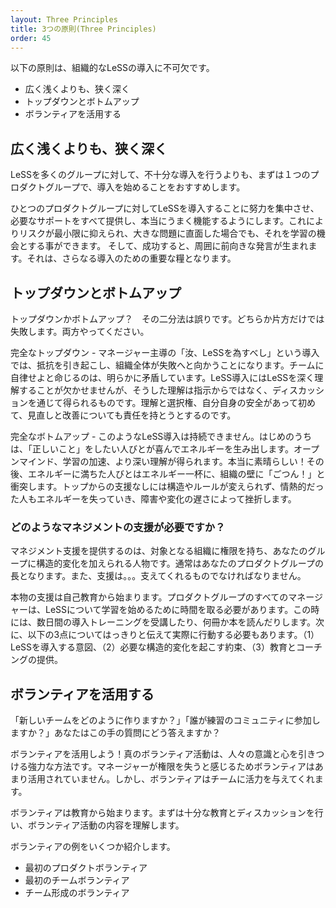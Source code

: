 ```yaml
---
layout: Three Principles
title: 3つの原則(Three Principles)
order: 45
---
```


<!---
These principles are crucial to an organizational LeSS adoption:
--->
以下の原則は、組織的なLeSSの導入に不可欠です。

<!---
* deep and narrow over broad and shallow
* top-down and bottom-up
* use volunteering
--->

* 広く浅くよりも、狭く深く
* トップダウンとボトムアップ
* ボランティアを活用する

<!---
## Deep and Narrow over Broad and Shallow

Prefer applying LeSS in one product really well over applying LeSS in many groups poorly.

Focus LeSS adoption effort on one product group, give them all the support they need, and ensure they work really well. This minimizes risk and if you fail it triggers a focused learning opportunity. And when you succeed it creates a positive “word on the floor” that’s vital nourishment for further adoption.
--->

## 広く浅くよりも、狭く深く
LeSSを多くのグループに対して、不十分な導入を行うよりも、まずは１つのプロダクトグループで、導入を始めることをおすすめします。

ひとつのプロダクトグループに対してLeSSを導入することに努力を集中させ、必要なサポートをすべて提供し、本当にうまく機能するようにします。これによりリスクが最小限に抑えられ、大きな問題に直面した場合でも、それを学習の機会とする事ができます。 そして、成功すると、周囲に前向きな発言が生まれます。それは、さらなる導入のための重要な糧となります。

<!---
## Top-down and Bottom-up

Top-down or bottom-up? That’s a false dichotomy. Either one or the other by itself is likely to fail. Do both.

Purely top-down—The manager-driven, “though shalt do LeSS”-adoption causes resistance and sets the organization up for failure. Ordering teams to manage themselves is a contradiction. LeSS adoption requires deep understanding that doesn’t come from directive but from discussion. Only by understanding, choice, and a sense of personal safety will people take the additional responsibility to reflect and improve.

Purely bottom-up—These LeSS adoptions aren’t sustainable. They create a delightful burst of energy from people who want to do the Right Thing. This leads to an open mind, accelerated learning, and deeper understanding. Really wonderful! Then these energized people energetically hit the organizational walls. Bam! Without top-level support to change structures and policies, they lose energy, and become frustrated by obstacles and rigidity.




Top-down and Bottom-up—A successful LeSS adoption needs both the energy of people doing the Right Thing and the support of people with organizational power to help them do the Right Thing. The managers’ frame of mind must be support, not control.
--->

## トップダウンとボトムアップ

トップダウンかボトムアップ？　その二分法は誤りです。どちらか片方だけでは失敗します。両方やってください。

完全なトップダウン - マネージャー主導の「汝、LeSSを為すべし」という導入では、抵抗を引き起こし、組織全体が失敗へと向かうことになります。チームに自律せよと命じるのは、明らかに矛盾しています。LeSS導入にはLeSSを深く理解することが欠かせませんが、そうした理解は指示からではなく、ディスカッションを通じて得られるものです。理解と選択権、自分自身の安全があって初めて、見直しと改善についても責任を持とうとするのです。

完全なボトムアップ - このようなLeSS導入は持続できません。はじめのうちは、「正しいこと」をしたい人びとが喜んでエネルギーを生み出します。オープンマインド、学習の加速、より深い理解が得られます。本当に素晴らしい！その後、エネルギーに満ちた人びとはエネルギー一杯に、組織の壁に「ごつん！」と衝突します。トップからの支援なしには構造やルールが変えられず、情熱的だった人もエネルギーを失っていき、障害や変化の遅さによって挫折します。

<!---
### What kind of management support do you need?

Management support from the person(s) who has the organizational authority to make structural changes in your group—usually the head of your product group. This support must be… supporting.

Authentic support start with self-education. All managers in the product group need to take time to start learning about LeSS. This includes several days in an introductory training and several books to read. Next to education, they also need to provide clear communication and action about (1) the intention to adopt LeSS, (2) the promise to make the needed structural changes, and (3) providing education and coaching.
--->

### どのようなマネジメントの支援が必要ですか？

マネジメント支援を提供するのは、対象となる組織に権限を持ち、あなたのグループに構造的変化を加えられる人物です。通常はあなたのプロダクトグループの長となります。また、支援は。。。支えてくれるものでなければなりません。

本物の支援は自己教育から始まります。プロダクトグループのすべてのマネージャーは、LeSSについて学習を始めるために時間を取る必要があります。この時には、数日間の導入トレーニングを受講したり、何冊か本を読んだりします。次に、以下の3点についてはっきりと伝えて実際に行動する必要もあります。（1）LeSSを導入する意図、（2）必要な構造的変化を起こす約束、（3）教育とコーチングの提供。

<!---
## Use Volunteering

<figure>
  <img src="/img/adoption/use-volunteering.jp.png" alt="use-volunteering.jp.png">
</figure>

How to form new teams? Who will be in a community of practice? How are you going to answer these questions, and many more?

Use volunteers! True volunteering is a powerful way of engaging peoples’ minds and hearts. It’s underused, probably due to the feeling of loss of control by managers. But for people in teams it feels empowering.

Volunteering starts with education. First, provide enough education and discussion so people understand what they are volunteering for.

Here are some examples of volunteering:

* Initial-product volunteering
* Initial-teams volunteering
* Team-formation volunteering
--->

## ボランティアを活用する

「新しいチームをどのように作りますか？」「誰が練習のコミュニティに参加しますか？」あなたはこの手の質問にどう答えますか？

ボランティアを活用しよう！真のボランティア活動は、人々の意識と心を引きつける強力な方法です。マネージャーが権限を失うと感じるためボランティアはあまり活用されていません。しかし、ボランティアはチームに活力を与えてくれます。

ボランティアは教育から始まります。まずは十分な教育とディスカッションを行い、ボランティア活動の内容を理解します。

ボランティアの例をいくつか紹介します。

* 最初のプロダクトボランティア
* 最初のチームボランティア
* チーム形成のボランティア 
